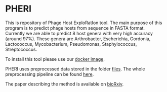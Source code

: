# PHERI

This is repository of Phage Host ExploRatIon tool.
The main purpose of this program is to predict phage hosts from sequence in FASTA format.
Currently we are able to predict 8 host genera with very high accuracy (around 97%).
These genera are Arthrobacter, Escherichia, Gordonia, Lactococcus, Mycobacterium, Pseudomonas, Staphylococcus, Streptococcus.

To install this tool please use our [docker image](https://hub.docker.com/r/andynet/pheri/).

PHERI uses preprocessed data stored in the folder [files](./tree/master/files).
The whole preprocessing pipeline can be found [here](https://github.com/andynet/pheri_preprocessing).

The paper describing the method is available on [bioRxiv](https://www.biorxiv.org/content/10.1101/2020.05.13.093773v1.full).

